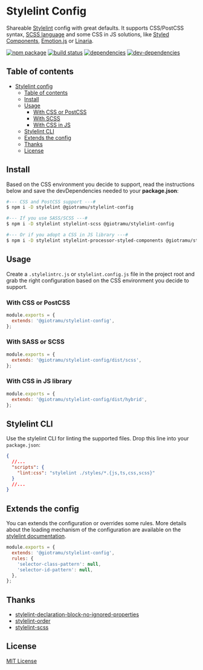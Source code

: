 # Stylelint Config

Shareable [Stylelint] config with great defaults. It supports CSS/PostCSS syntax, [SCSS language][sass-doc] and some CSS in JS solutions, like [Styled Components](styled-components), [Emotion.js](emotion) or [Linaria](linaria).

[![npm package][npm-badge]][npm]
[![build status][ci-badge]][ci]
[![dependencies][deps-badge]][deps]
[![dev-dependencies][devdeps-badge]][devdeps]

## Table of contents

- [Stylelint config](#stylelint-config)
  - [Table of contents](#table-of-contents)
  - [Install](#install)
  - [Usage](#usage)
    - [With CSS or PostCSS](#with-css-or-postcss)
    - [With SCSS](#with-scss)
    - [With CSS in JS](#with-css-in-js)
  - [Stylelint CLI](#styelint-cli)
  - [Extends the config](#extends-the-config)
  - [Thanks](#thanks)
  - [License](#license)

## Install

Based on the CSS environment you decide to support, read the instructions below and save the devDependencies needed to your **package.json**:

```bash
#--- CSS and PostCSS support ---#
$ npm i -D stylelint @giotramu/stylelint-config

#--- If you use SASS/SCSS ---#
$ npm i -D stylelint stylelint-scss @giotramu/stylelint-config

#--- Or if you adopt a CSS in JS library ---#
$ npm i -D stylelint stylelint-processor-styled-components @giotramu/stylelint-config
```

## Usage

Create a `.stylelintrc.js` or `stylelint.config.js` file in the project root and grab the right configuration based on the CSS environment you decide to support.

### With CSS or PostCSS

```js
module.exports = {
  extends: '@giotramu/stylelint-config',
};
```

### With SASS or SCSS

```js
module.exports = {
  extends: '@giotramu/stylelint-config/dist/scss',
};
```

### With CSS in JS library

```js
module.exports = {
  extends: '@giotramu/stylelint-config/dist/hybrid',
};
```

## Stylelint CLI

Use the stylelint CLI for linting the supported files. Drop this line into your `package.json`:

```json
{
  //...
  "scripts": {
    "lint:css": "stylelint ./styles/*.{js,ts,css,scss}"
  }
  //...
}
```

## Extends the config

You can extends the configuration or overrides some rules. More details about the loading mechanism of the configuration are available on the [stylelint documentation][stylelint-doc].

```js
module.exports = {
  extends: '@giotramu/stylelint-config',
  rules: {
    'selector-class-pattern': null,
    'selector-id-pattern': null,
  },
};
```

## Thanks

- [stylelint-declaration-block-no-ignored-properties]
- [stylelint-order]
- [stylelint-scss]

## License

[MIT License](./LICENSE)

[npm]: https://www.npmjs.com/package/@giotramu/stylelint-config
[npm-badge]: https://flat.badgen.net/npm/v/@giotramu/stylelint-config?icon=npm&label=npm%20package
[ci]: https://circleci.com/gh/giotramu/stylelint-config
[ci-badge]: https://flat.badgen.net/circleci/github/giotramu/stylelint-config?icon=circleci&label=build
[deps]: https://david-dm.org/giotramu/stylelint-config
[deps-badge]: https://flat.badgen.net/david/dep/giotramu/stylelint-config
[devdeps]: https://david-dm.org/giotramu/stylelint-config?type=dev
[devdeps-badge]: https://flat.badgen.net/david/dev/giotramu/stylelint-config
[sass-doc]: https://sass-lang.com
[stylelint]: https://stylelint.io
[stylelint-declaration-block-no-ignored-properties]: https://github.com/kristerkari/stylelint-declaration-block-no-ignored-properties
[stylelint-doc]: https://stylelint.io/user-guide/configuration/#extends
[stylelint-order]: https://github.com/hudochenkov/stylelint-order
[stylelint-scss]: https://github.com/kristerkari/stylelint-scss
[linaria]: https://github.com/callstack/linaria
[styled-components]: https://github.com/styled-components/styled-components
[emotion]: https://github.com/emotion-js/emotion
